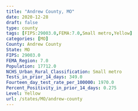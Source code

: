 ```yaml
---
title: "Andrew County, MO"
date: 2020-12-28
draft: false
type: county
tags: [FIPS:29003.0,FEMA:7.0,Small metro,Yellow]
categories: [MO]
County: Andrew County
State: MO
FIPS: 29003.0
FEMA_Region: 7.0
Population: 17712.0
NCHS_Urban_Rural_Classification: Small metro
Tests_in_prior_14_days: 349.0
Fourteen_day_test_rate_per_100000: 1970.0
Percent_Positivity_in_prior_14_days: 0.275
Level: Yellow
url: /states/MO/andrew-county
---
```



